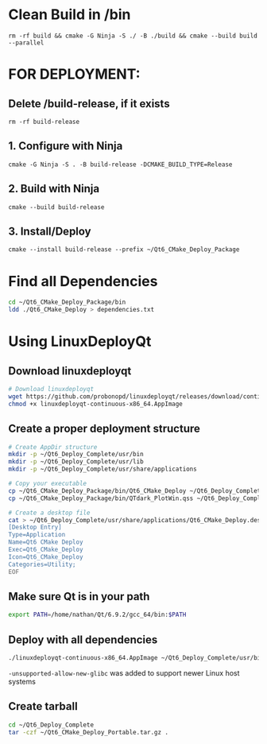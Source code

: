 # Clean Build in /bin
`rm -rf build && cmake -G Ninja -S ./ -B ./build && cmake --build build --parallel`

# FOR DEPLOYMENT:

## Delete /build-release, if it exists
`rm -rf build-release`

## 1. Configure with Ninja
`cmake -G Ninja -S . -B build-release -DCMAKE_BUILD_TYPE=Release`

## 2. Build with Ninja
`cmake --build build-release`

## 3. Install/Deploy
`cmake --install build-release --prefix ~/Qt6_CMake_Deploy_Package`

# Find all Dependencies
```bash
cd ~/Qt6_CMake_Deploy_Package/bin
ldd ./Qt6_CMake_Deploy > dependencies.txt
```

# Using LinuxDeployQt

## Download linuxdeployqt
```bash
# Download linuxdeployqt
wget https://github.com/probonopd/linuxdeployqt/releases/download/continuous/linuxdeployqt-continuous-x86_64.AppImage
chmod +x linuxdeployqt-continuous-x86_64.AppImage
```

## Create a proper deployment structure
```bash
# Create AppDir structure
mkdir -p ~/Qt6_Deploy_Complete/usr/bin
mkdir -p ~/Qt6_Deploy_Complete/usr/lib
mkdir -p ~/Qt6_Deploy_Complete/usr/share/applications

# Copy your executable
cp ~/Qt6_CMake_Deploy_Package/bin/Qt6_CMake_Deploy ~/Qt6_Deploy_Complete/usr/bin/
cp ~/Qt6_CMake_Deploy_Package/bin/QTdark_PlotWin.qss ~/Qt6_Deploy_Complete/usr/bin/

# Create a desktop file
cat > ~/Qt6_Deploy_Complete/usr/share/applications/Qt6_CMake_Deploy.desktop << EOF
[Desktop Entry]
Type=Application
Name=Qt6 CMake Deploy
Exec=Qt6_CMake_Deploy
Icon=Qt6_CMake_Deploy
Categories=Utility;
EOF
```

## Make sure Qt is in your path
```bash
export PATH=/home/nathan/Qt/6.9.2/gcc_64/bin:$PATH
```

## Deploy with all dependencies
```bash
./linuxdeployqt-continuous-x86_64.AppImage ~/Qt6_Deploy_Complete/usr/bin/Qt6_CMake_Deploy -extra-plugins=iconengines,platformthemes -no-translations -verbose=2 -unsupported-allow-new-glibc
```
`-unsupported-allow-new-glibc` was added to support newer Linux host systems

## Create tarball
```bash
cd ~/Qt6_Deploy_Complete
tar -czf ~/Qt6_CMake_Deploy_Portable.tar.gz .
```